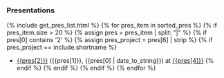 ### Presentations
{% include get_pres_list.html %}
{% for pres_item in sorted_pres %}
{% if pres_item.size  > 20 %}
{% assign pres = pres_item | split: "|" %}
{% if pres[0] contains '2' %}
{% assign pres_project = pres[6] | strip %}
{% if pres_project  == include.shortname  %}
* [{{pres[2]}}]({{pres[2]}}) ({{pres[1]}}, {{pres[0] | date_to_string}}) at [{{pres[4]}}]({{pres[5]}})
{% endif %}
{% endif %}
{% endif %}
{% endfor %}
